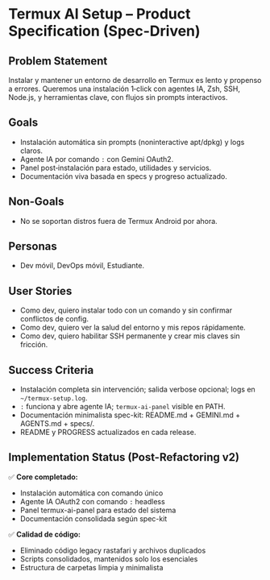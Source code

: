 # Termux AI Setup – Product Specification (Spec-Driven)

## Problem Statement

Instalar y mantener un entorno de desarrollo en Termux es lento y propenso a errores. Queremos una instalación 1‑click con agentes IA, Zsh, SSH, Node.js, y herramientas clave, con flujos sin prompts interactivos.

## Goals

- Instalación automática sin prompts (noninteractive apt/dpkg) y logs claros.
- Agente IA por comando `:` con Gemini OAuth2.
- Panel post‑instalación para estado, utilidades y servicios.
- Documentación viva basada en specs y progreso actualizado.

## Non-Goals

- No se soportan distros fuera de Termux Android por ahora.

## Personas

- Dev móvil, DevOps móvil, Estudiante.

## User Stories

- Como dev, quiero instalar todo con un comando y sin confirmar conflictos de config.
- Como dev, quiero ver la salud del entorno y mis repos rápidamente.
- Como dev, quiero habilitar SSH permanente y crear mis claves sin fricción.

## Success Criteria

- Instalación completa sin intervención; salida verbose opcional; logs en `~/termux-setup.log`.
- `:` funciona y abre agente IA; `termux-ai-panel` visible en PATH.
- Documentación minimalista spec-kit: README.md + GEMINI.md + AGENTS.md + specs/.
- README y PROGRESS actualizados en cada release.

## Implementation Status (Post-Refactoring v2)

✅ **Core completado:**

- Instalación automática con comando único
- Agente IA OAuth2 con comando `:` headless  
- Panel termux-ai-panel para estado del sistema
- Documentación consolidada según spec-kit

✅ **Calidad de código:**

- Eliminado código legacy rastafari y archivos duplicados
- Scripts consolidados, mantenidos solo los esenciales
- Estructura de carpetas limpia y minimalista
